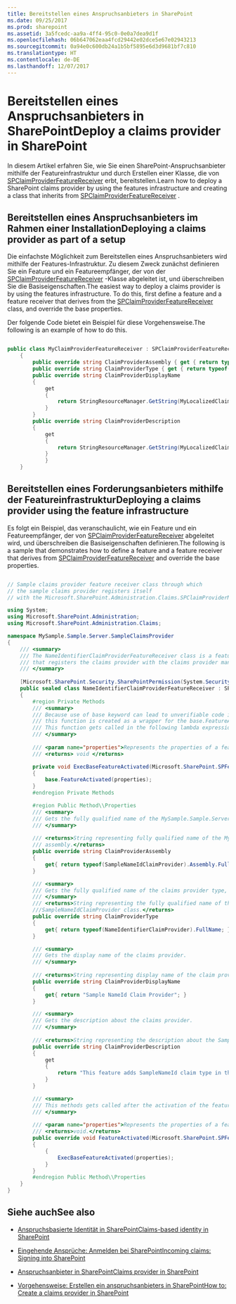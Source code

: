 ```yaml
---
title: Bereitstellen eines Anspruchsanbieters in SharePoint
ms.date: 09/25/2017
ms.prod: sharepoint
ms.assetid: 3a5fcedc-aa9a-4ff4-95c0-0e0a7dea9d1f
ms.openlocfilehash: 06b647062eaa4fcd29442e02dce5e67e02943213
ms.sourcegitcommit: 0a94e0c600db24a1b5bf5895e6d3d9681bf7c810
ms.translationtype: HT
ms.contentlocale: de-DE
ms.lasthandoff: 12/07/2017
---
```

# <a name="deploy-a-claims-provider-in-sharepoint"></a><span data-ttu-id="56a45-102">Bereitstellen eines Anspruchsanbieters in SharePoint</span><span class="sxs-lookup"><span data-stu-id="56a45-102">Deploy a claims provider in SharePoint</span></span>

<span data-ttu-id="56a45-103">In diesem Artikel erfahren Sie, wie Sie einen SharePoint-Anspruchsanbieter mithilfe der Featureinfrastruktur und durch Erstellen einer Klasse, die von  [SPClaimProviderFeatureReceiver](https://msdn.microsoft.com/library/Microsoft.SharePoint.Administration.Claims.SPClaimProviderFeatureReceiver.aspx) erbt, bereitstellen.</span><span class="sxs-lookup"><span data-stu-id="56a45-103">Learn how to deploy a SharePoint claims provider by using the features infrastructure and creating a class that inherits from  [SPClaimProviderFeatureReceiver](https://msdn.microsoft.com/library/Microsoft.SharePoint.Administration.Claims.SPClaimProviderFeatureReceiver.aspx) .</span></span>

## <a name="deploying-a-claims-provider-as-part-of-a-setup"></a><span data-ttu-id="56a45-104">Bereitstellen eines Anspruchsanbieters im Rahmen einer Installation</span><span class="sxs-lookup"><span data-stu-id="56a45-104">Deploying a claims provider as part of a setup</span></span>
<span data-ttu-id="56a45-105"><a name="SP15_HowToDeployClaimsProvider_DeployingClaimsSetup"> </a></span><span class="sxs-lookup"><span data-stu-id="56a45-105"><a name="SP15_HowToDeployClaimsProvider_DeployingClaimsSetup"> </a></span></span>

<span data-ttu-id="56a45-p101">Die einfachste Möglichkeit zum Bereitstellen eines Anspruchsanbieters wird mithilfe der Features-Infrastruktur. Zu diesem Zweck zunächst definieren Sie ein Feature und ein Featureempfänger, der von der  [SPClaimProviderFeatureReceiver](https://msdn.microsoft.com/library/Microsoft.SharePoint.Administration.Claims.SPClaimProviderFeatureReceiver.aspx) -Klasse abgeleitet ist, und überschreiben Sie die Basiseigenschaften.</span><span class="sxs-lookup"><span data-stu-id="56a45-p101">The easiest way to deploy a claims provider is by using the features infrastructure. To do this, first define a feature and a feature receiver that derives from the  [SPClaimProviderFeatureReceiver](https://msdn.microsoft.com/library/Microsoft.SharePoint.Administration.Claims.SPClaimProviderFeatureReceiver.aspx) class, and override the base properties.</span></span>
  
    
    
<span data-ttu-id="56a45-108">Der folgende Code bietet ein Beispiel für diese Vorgehensweise.</span><span class="sxs-lookup"><span data-stu-id="56a45-108">The following is an example of how to do this.</span></span>
  
    
    



```cs

public class MyClaimProviderFeatureReceiver : SPClaimProviderFeatureReceiver
    {
        public override string ClaimProviderAssembly { get { return typeof(MyClaimProvider).Assembly.FullName; } }
        public override string ClaimProviderType { get { return typeof(MyClaimProvider).FullName; } }
        public override string ClaimProviderDisplayName
        {
            get
            {
                return StringResourceManager.GetString(MyLocalizedClaimProviderName);
            }
        }
        public override string ClaimProviderDescription
        {
            get
            {
                return StringResourceManager.GetString(MyLocalizedClaimProviderDescription);
            }
            }
    }
```


## <a name="deploying-a-claims-provider-using-the-feature-infrastructure"></a><span data-ttu-id="56a45-109">Bereitstellen eines Forderungsanbieters mithilfe der Featureinfrastruktur</span><span class="sxs-lookup"><span data-stu-id="56a45-109">Deploying a claims provider using the feature infrastructure</span></span>
<span data-ttu-id="56a45-110"><a name="SP15_HowToDeployClaimsProvider_DeployingClaimsFeature"> </a></span><span class="sxs-lookup"><span data-stu-id="56a45-110"><a name="SP15_HowToDeployClaimsProvider_DeployingClaimsFeature"> </a></span></span>

<span data-ttu-id="56a45-111">Es folgt ein Beispiel, das veranschaulicht, wie ein Feature und ein Featureempfänger, der von  [SPClaimProviderFeatureReceiver](https://msdn.microsoft.com/library/Microsoft.SharePoint.Administration.Claims.SPClaimProviderFeatureReceiver.aspx) abgeleitet wird, und überschreiben die Basiseigenschaften definieren.</span><span class="sxs-lookup"><span data-stu-id="56a45-111">The following is a sample that demonstrates how to define a feature and a feature receiver that derives from  [SPClaimProviderFeatureReceiver](https://msdn.microsoft.com/library/Microsoft.SharePoint.Administration.Claims.SPClaimProviderFeatureReceiver.aspx) and override the base properties.</span></span>
  
    
    

```cs

// Sample claims provider feature receiver class through which
// the sample claims provider registers itself 
// with the Microsoft.SharePoint.Administration.Claims.SPClaimProviderManager class.

using System;
using Microsoft.SharePoint.Administration;
using Microsoft.SharePoint.Administration.Claims;

namespace MySample.Sample.Server.SampleClaimsProvider
{
    /// <summary>
    /// The NameIdentifierClaimProviderFeatureReceiver class is a feature receiver class
    /// that registers the claims provider with the claims provider manager.
    /// </summary>
    
    [Microsoft.SharePoint.Security.SharePointPermission(System.Security.Permissions.SecurityAction.Demand, ObjectModel = true)]
    public sealed class NameIdentifierClaimProviderFeatureReceiver : SPClaimProviderFeatureReceiver
    {
        #region Private Methods
        /// <summary>
        /// Because use of base keyword can lead to unverifiable code inside a lambda expression, 
        /// this function is created as a wrapper for the base.FeatureActivated function.
        /// This function gets called in the following lambda expression.
        /// </summary>
        
        /// <param name="properties">Represents the properties of a feature activation.</param>
        /// <returns> void </returns>

        private void ExecBaseFeatureActivated(Microsoft.SharePoint.SPFeatureReceiverProperties properties)
        {
            base.FeatureActivated(properties);
        }
        #endregion Private Methods

        #region Public Method\\Properties
        /// <summary>
        /// Gets the fully qualified name of the MySample.Sample.Server.SampleClaimsProvider assembly.
        /// </summary>
        
        /// <returns>String representing fully qualified name of the MySample.Sample.Server.SampleClaimsProvider
        /// assembly.</returns>
        public override string ClaimProviderAssembly
        {
            get{ return typeof(SampleNameIdClaimProvider).Assembly.FullName; }
        }

        /// <summary>
        /// Gets the fully qualified name of the claims provider type, including the namespace of the type. 
        /// </summary>
        /// <returns>String representing the fully qualified name of the 
        ///SampleNameIdClaimProvider class.</returns>
        public override string ClaimProviderType
        {
            get{ return typeof(NameIdentifierClaimProvider).FullName; }
        }

        /// <summary>
        /// Gets the display name of the claims provider.
        /// </summary>
        
        /// <returns>String representing display name of the claim provider.</returns>
        public override string ClaimProviderDisplayName
        {
            get{ return "Sample NameId Claim Provider"; }
        }

        /// <summary>
        /// Gets the description about the claims provider. 
        /// </summary>
        
        /// <returns>String representing the description about the SampleClaimProvider.</returns>
        public override string ClaimProviderDescription
        {
            get
            {
                return "This feature adds SampleNameId claim type in the SAML token created by the STS.";
            }
        }

        /// <summary>
        /// This methods gets called after the activation of the feature.
        /// </summary>
        
        /// <param name="properties">Represents the properties of a feature activation<./param>
        /// <returns>void.</returns>
        public override void FeatureActivated(Microsoft.SharePoint.SPFeatureReceiverProperties properties)
        {     
            {
                ExecBaseFeatureActivated(properties);
            }            
        }
        #endregion Public Method\\Properties
    }
}

```


## <a name="see-also"></a><span data-ttu-id="56a45-112">Siehe auch</span><span class="sxs-lookup"><span data-stu-id="56a45-112">See also</span></span>
<span data-ttu-id="56a45-113"><a name="SP15_HowToDeployClaimsProvider_AdditionalResources"> </a></span><span class="sxs-lookup"><span data-stu-id="56a45-113"><a name="SP15_HowToDeployClaimsProvider_AdditionalResources"> </a></span></span>


-  [<span data-ttu-id="56a45-114">Anspruchsbasierte Identität in SharePoint</span><span class="sxs-lookup"><span data-stu-id="56a45-114">Claims-based identity in SharePoint</span></span>](claims-based-identity-in-sharepoint.md)
    
  
-  [<span data-ttu-id="56a45-115">Eingehende Ansprüche: Anmelden bei SharePoint</span><span class="sxs-lookup"><span data-stu-id="56a45-115">Incoming claims: Signing into SharePoint</span></span>](incoming-claims-signing-into-sharepoint.md)
    
  
-  [<span data-ttu-id="56a45-116">Anspruchsanbieter in SharePoint</span><span class="sxs-lookup"><span data-stu-id="56a45-116">Claims provider in SharePoint</span></span>](claims-provider-in-sharepoint.md)
    
  
-  [<span data-ttu-id="56a45-117">Vorgehensweise: Erstellen ein anspruchsanbieters in SharePoint</span><span class="sxs-lookup"><span data-stu-id="56a45-117">How to: Create a claims provider in SharePoint</span></span>](how-to-create-a-claims-provider-in-sharepoint.md)
    
  

